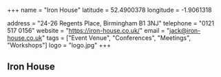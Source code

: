+++
name = "Iron House"
latitude = 52.4900378
longitude = -1.9061318

address = "24-26 Regents Place, Birmingham B1 3NJ"
telephone = "0121 517 0156"
website = "https://iron-house.co.uk/"
email = "jack@iron-house.co.uk"
tags = ["Event Venue", "Conferences", "Meetings", "Workshops"]
logo = "logo.jpg"
+++

## Iron House
